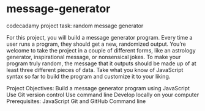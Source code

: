 # message-generator
codecadamy project task: random message generator

For this project, you will build a message generator program. Every time a user runs a program, they should get a new, randomized output. You’re welcome to take the project in a couple of different forms, like an astrology generator, inspirational message, or nonsensical jokes. To make your program truly random, the message that it outputs should be made up of at least three different pieces of data. Take what you know of JavaScript syntax so far to build the program and customize it to your liking.

Project Objectives:
Build a message generator program using JavaScript
Use Git version control
Use command line
Develop locally on your computer
Prerequisites:
JavaScript
Git and GitHub
Command line
